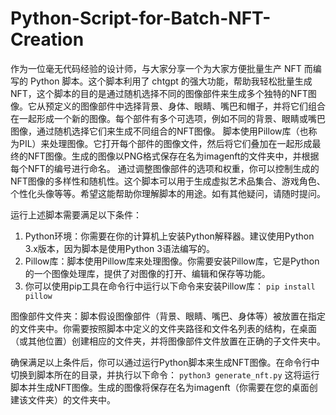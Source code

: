 # Python-Script-for-Batch-NFT-Creation
作为一位毫无代码经验的设计师，与大家分享一个为大家方便批量生产 NFT 而编写的 Python 脚本。这个脚本利用了 chtgpt 的强大功能，帮助我轻松批量生成 NFT，这个脚本的目的是通过随机选择不同的图像部件来生成多个独特的NFT图像。它从预定义的图像部件中选择背景、身体、眼睛、嘴巴和帽子，并将它们组合在一起形成一个新的图像。每个部件有多个可选项，例如不同的背景、眼睛或嘴巴图像，通过随机选择它们来生成不同组合的NFT图像。
脚本使用Pillow库（也称为PIL）来处理图像。它打开每个部件的图像文件，然后将它们叠加在一起形成最终的NFT图像。生成的图像以PNG格式保存在名为imagenft的文件夹中，并根据每个NFT的编号进行命名。
通过调整图像部件的选项和权重，你可以控制生成的NFT图像的多样性和随机性。这个脚本可以用于生成虚拟艺术品集合、游戏角色、个性化头像等等。希望这能帮助你理解脚本的用途。如有其他疑问，请随时提问。

运行上述脚本需要满足以下条件：
1. Python环境：你需要在你的计算机上安装Python解释器。建议使用Python 3.x版本，因为脚本是使用Python 3语法编写的。
2. Pillow库：脚本使用Pillow库来处理图像。你需要安装Pillow库，它是Python的一个图像处理库，提供了对图像的打开、编辑和保存等功能。
3. 你可以使用pip工具在命令行中运行以下命令来安装Pillow库：
`pip install pillow`

图像部件文件夹：脚本假设图像部件（背景、眼睛、嘴巴、身体等）被放置在指定的文件夹中。你需要按照脚本中定义的文件夹路径和文件名列表的结构，在桌面（或其他位置）创建相应的文件夹，并将图像部件文件放置在正确的子文件夹中。

确保满足以上条件后，你可以通过运行Python脚本来生成NFT图像。在命令行中切换到脚本所在的目录，并执行以下命令：
`python3 generate_nft.py`
这将运行脚本并生成NFT图像。生成的图像将保存在名为imagenft（你需要在您的桌面创建该文件夹）的文件夹中。
